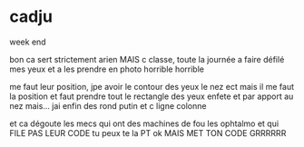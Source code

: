 # cadju
week end 

bon ca sert strictement arien MAIS c classe, toute la journée a faire défilé mes yeux et a les prendre en photo horrible horrible

me faut leur position, jpe avoir le contour des yeux le nez ect mais il me faut la position et faut prendre tout le rectangle des yeux enfete et par apport au nez mais... jai enfin des rond putin et c ligne colonne 

et ca dégoute les mecs qui ont des machines de fou les ophtalmo et qui FILE PAS LEUR CODE tu peux te la PT ok MAIS MET TON CODE GRRRRRR
